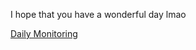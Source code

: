 I hope that you have a wonderful day lmao

<a href="pages/daily_monitoring.md">Daily Monitoring</a>
